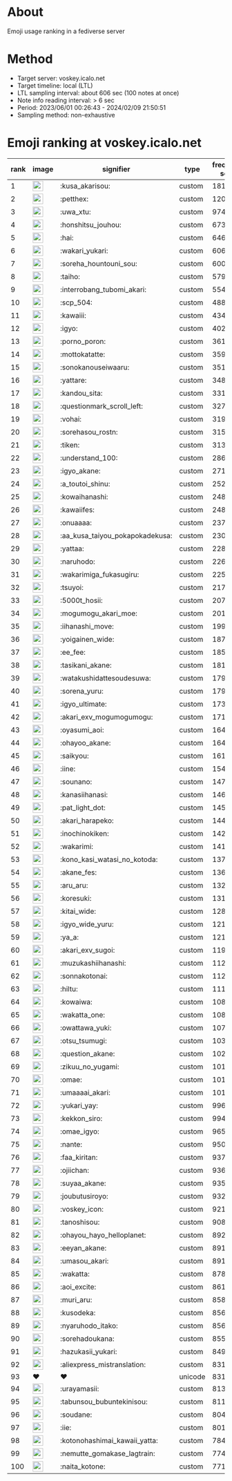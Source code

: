 # About
Emoji usage ranking in a fediverse server

# Method
- Target server: voskey.icalo.net
- Target timeline: local (LTL)
- LTL sampling interval: about 606 sec (100 notes at once)
- Note info reading interval: > 6 sec
- Period: 2023/06/01 00:26:43 - 2024/02/09 21:50:51 
- Sampling method: non-exhaustive

# Emoji ranking at voskey.icalo.net

|rank|image|signifier|type|frequency score|
|----|----|----|----|----|
|1|<img height="24" src="https://voskey.icalo.net/emoji/kusa_akarisou.webp">|:kusa_akarisou:|custom|18168|
|2|<img height="24" src="https://voskey.icalo.net/emoji/petthex.webp">|:petthex:|custom|12020|
|3|<img height="24" src="https://voskey.icalo.net/emoji/uwa_xtu.webp">|:uwa_xtu:|custom|9743|
|4|<img height="24" src="https://voskey.icalo.net/emoji/honshitsu_jouhou.webp">|:honshitsu_jouhou:|custom|6738|
|5|<img height="24" src="https://voskey.icalo.net/emoji/hai.webp">|:hai:|custom|6468|
|6|<img height="24" src="https://voskey.icalo.net/emoji/wakari_yukari.webp">|:wakari_yukari:|custom|6061|
|7|<img height="24" src="https://voskey.icalo.net/emoji/soreha_hountouni_sou.webp">|:soreha_hountouni_sou:|custom|6007|
|8|<img height="24" src="https://voskey.icalo.net/emoji/taiho.webp">|:taiho:|custom|5793|
|9|<img height="24" src="https://voskey.icalo.net/emoji/interrobang_tubomi_akari.webp">|:interrobang_tubomi_akari:|custom|5548|
|10|<img height="24" src="https://voskey.icalo.net/emoji/scp_504.webp">|:scp_504:|custom|4880|
|11|<img height="24" src="https://voskey.icalo.net/emoji/kawaiii.webp">|:kawaiii:|custom|4349|
|12|<img height="24" src="https://voskey.icalo.net/emoji/igyo.webp">|:igyo:|custom|4028|
|13|<img height="24" src="https://voskey.icalo.net/emoji/porno_poron.webp">|:porno_poron:|custom|3610|
|14|<img height="24" src="https://voskey.icalo.net/emoji/mottokatatte.webp">|:mottokatatte:|custom|3598|
|15|<img height="24" src="https://voskey.icalo.net/emoji/sonokanouseiwaaru.webp">|:sonokanouseiwaaru:|custom|3515|
|16|<img height="24" src="https://voskey.icalo.net/emoji/yattare.webp">|:yattare:|custom|3481|
|17|<img height="24" src="https://voskey.icalo.net/emoji/kandou_sita.webp">|:kandou_sita:|custom|3315|
|18|<img height="24" src="https://voskey.icalo.net/emoji/questionmark_scroll_left.webp">|:questionmark_scroll_left:|custom|3277|
|19|<img height="24" src="https://voskey.icalo.net/emoji/vohai.webp">|:vohai:|custom|3190|
|20|<img height="24" src="https://voskey.icalo.net/emoji/sorehasou_rostn.webp">|:sorehasou_rostn:|custom|3158|
|21|<img height="24" src="https://voskey.icalo.net/emoji/tiken.webp">|:tiken:|custom|3130|
|22|<img height="24" src="https://voskey.icalo.net/emoji/understand_100.webp">|:understand_100:|custom|2865|
|23|<img height="24" src="https://voskey.icalo.net/emoji/igyo_akane.webp">|:igyo_akane:|custom|2713|
|24|<img height="24" src="https://voskey.icalo.net/emoji/a_toutoi_shinu.webp">|:a_toutoi_shinu:|custom|2526|
|25|<img height="24" src="https://voskey.icalo.net/emoji/kowaihanashi.webp">|:kowaihanashi:|custom|2486|
|26|<img height="24" src="https://voskey.icalo.net/emoji/kawaiifes.webp">|:kawaiifes:|custom|2480|
|27|<img height="24" src="https://voskey.icalo.net/emoji/onuaaaa.webp">|:onuaaaa:|custom|2375|
|28|<img height="24" src="https://voskey.icalo.net/emoji/aa_kusa_taiyou_pokapokadekusa.webp">|:aa_kusa_taiyou_pokapokadekusa:|custom|2306|
|29|<img height="24" src="https://voskey.icalo.net/emoji/yattaa.webp">|:yattaa:|custom|2281|
|30|<img height="24" src="https://voskey.icalo.net/emoji/naruhodo.webp">|:naruhodo:|custom|2268|
|31|<img height="24" src="https://voskey.icalo.net/emoji/wakarimiga_fukasugiru.webp">|:wakarimiga_fukasugiru:|custom|2255|
|32|<img height="24" src="https://voskey.icalo.net/emoji/tsuyoi.webp">|:tsuyoi:|custom|2172|
|33|<img height="24" src="https://voskey.icalo.net/emoji/5000t_hosii.webp">|:5000t_hosii:|custom|2079|
|34|<img height="24" src="https://voskey.icalo.net/emoji/mogumogu_akari_moe.webp">|:mogumogu_akari_moe:|custom|2018|
|35|<img height="24" src="https://voskey.icalo.net/emoji/iihanashi_move.webp">|:iihanashi_move:|custom|1994|
|36|<img height="24" src="https://voskey.icalo.net/emoji/yoigainen_wide.webp">|:yoigainen_wide:|custom|1873|
|37|<img height="24" src="https://voskey.icalo.net/emoji/ee_fee.webp">|:ee_fee:|custom|1854|
|38|<img height="24" src="https://voskey.icalo.net/emoji/tasikani_akane.webp">|:tasikani_akane:|custom|1818|
|39|<img height="24" src="https://voskey.icalo.net/emoji/watakushidattesoudesuwa.webp">|:watakushidattesoudesuwa:|custom|1798|
|40|<img height="24" src="https://voskey.icalo.net/emoji/sorena_yuru.webp">|:sorena_yuru:|custom|1791|
|41|<img height="24" src="https://voskey.icalo.net/emoji/igyo_ultimate.webp">|:igyo_ultimate:|custom|1736|
|42|<img height="24" src="https://voskey.icalo.net/emoji/akari_exv_mogumogumogu.webp">|:akari_exv_mogumogumogu:|custom|1712|
|43|<img height="24" src="https://voskey.icalo.net/emoji/oyasumi_aoi.webp">|:oyasumi_aoi:|custom|1646|
|44|<img height="24" src="https://voskey.icalo.net/emoji/ohayoo_akane.webp">|:ohayoo_akane:|custom|1642|
|45|<img height="24" src="https://voskey.icalo.net/emoji/saikyou.webp">|:saikyou:|custom|1611|
|46|<img height="24" src="https://voskey.icalo.net/emoji/iine.webp">|:iine:|custom|1544|
|47|<img height="24" src="https://voskey.icalo.net/emoji/sounano.webp">|:sounano:|custom|1477|
|48|<img height="24" src="https://voskey.icalo.net/emoji/kanasiihanasi.webp">|:kanasiihanasi:|custom|1464|
|49|<img height="24" src="https://voskey.icalo.net/emoji/pat_light_dot.webp">|:pat_light_dot:|custom|1456|
|50|<img height="24" src="https://voskey.icalo.net/emoji/akari_harapeko.webp">|:akari_harapeko:|custom|1448|
|51|<img height="24" src="https://voskey.icalo.net/emoji/inochinokiken.webp">|:inochinokiken:|custom|1426|
|52|<img height="24" src="https://voskey.icalo.net/emoji/wakarimi.webp">|:wakarimi:|custom|1416|
|53|<img height="24" src="https://voskey.icalo.net/emoji/kono_kasi_watasi_no_kotoda.webp">|:kono_kasi_watasi_no_kotoda:|custom|1371|
|54|<img height="24" src="https://voskey.icalo.net/emoji/akane_fes.webp">|:akane_fes:|custom|1367|
|55|<img height="24" src="https://voskey.icalo.net/emoji/aru_aru.webp">|:aru_aru:|custom|1327|
|56|<img height="24" src="https://voskey.icalo.net/emoji/koresuki.webp">|:koresuki:|custom|1317|
|57|<img height="24" src="https://voskey.icalo.net/emoji/kitai_wide.webp">|:kitai_wide:|custom|1283|
|58|<img height="24" src="https://voskey.icalo.net/emoji/igyo_wide_yuru.webp">|:igyo_wide_yuru:|custom|1219|
|59|<img height="24" src="https://voskey.icalo.net/emoji/ya_a.webp">|:ya_a:|custom|1214|
|60|<img height="24" src="https://voskey.icalo.net/emoji/akari_exv_sugoi.webp">|:akari_exv_sugoi:|custom|1196|
|61|<img height="24" src="https://voskey.icalo.net/emoji/muzukashiihanashi.webp">|:muzukashiihanashi:|custom|1125|
|62|<img height="24" src="https://voskey.icalo.net/emoji/sonnakotonai.webp">|:sonnakotonai:|custom|1123|
|63|<img height="24" src="https://voskey.icalo.net/emoji/hiltu.webp">|:hiltu:|custom|1118|
|64|<img height="24" src="https://voskey.icalo.net/emoji/kowaiwa.webp">|:kowaiwa:|custom|1089|
|65|<img height="24" src="https://voskey.icalo.net/emoji/wakatta_one.webp">|:wakatta_one:|custom|1085|
|66|<img height="24" src="https://voskey.icalo.net/emoji/owattawa_yuki.webp">|:owattawa_yuki:|custom|1074|
|67|<img height="24" src="https://voskey.icalo.net/emoji/otsu_tsumugi.webp">|:otsu_tsumugi:|custom|1033|
|68|<img height="24" src="https://voskey.icalo.net/emoji/question_akane.webp">|:question_akane:|custom|1020|
|69|<img height="24" src="https://voskey.icalo.net/emoji/zikuu_no_yugami.webp">|:zikuu_no_yugami:|custom|1019|
|70|<img height="24" src="https://voskey.icalo.net/emoji/omae.webp">|:omae:|custom|1016|
|71|<img height="24" src="https://voskey.icalo.net/emoji/umaaaai_akari.webp">|:umaaaai_akari:|custom|1010|
|72|<img height="24" src="https://voskey.icalo.net/emoji/yukari_yay.webp">|:yukari_yay:|custom|996|
|73|<img height="24" src="https://voskey.icalo.net/emoji/kekkon_siro.webp">|:kekkon_siro:|custom|994|
|74|<img height="24" src="https://voskey.icalo.net/emoji/omae_igyo.webp">|:omae_igyo:|custom|965|
|75|<img height="24" src="https://voskey.icalo.net/emoji/nante.webp">|:nante:|custom|950|
|76|<img height="24" src="https://voskey.icalo.net/emoji/faa_kiritan.webp">|:faa_kiritan:|custom|937|
|77|<img height="24" src="https://voskey.icalo.net/emoji/ojiichan.webp">|:ojiichan:|custom|936|
|78|<img height="24" src="https://voskey.icalo.net/emoji/suyaa_akane.webp">|:suyaa_akane:|custom|935|
|79|<img height="24" src="https://voskey.icalo.net/emoji/joubutusiroyo.webp">|:joubutusiroyo:|custom|932|
|80|<img height="24" src="https://voskey.icalo.net/emoji/voskey_icon.webp">|:voskey_icon:|custom|921|
|81|<img height="24" src="https://voskey.icalo.net/emoji/tanoshisou.webp">|:tanoshisou:|custom|908|
|82|<img height="24" src="https://voskey.icalo.net/emoji/ohayou_hayo_helloplanet.webp">|:ohayou_hayo_helloplanet:|custom|892|
|83|<img height="24" src="https://voskey.icalo.net/emoji/eeyan_akane.webp">|:eeyan_akane:|custom|891|
|84|<img height="24" src="https://voskey.icalo.net/emoji/umasou_akari.webp">|:umasou_akari:|custom|891|
|85|<img height="24" src="https://voskey.icalo.net/emoji/wakatta.webp">|:wakatta:|custom|878|
|86|<img height="24" src="https://voskey.icalo.net/emoji/aoi_excite.webp">|:aoi_excite:|custom|861|
|87|<img height="24" src="https://voskey.icalo.net/emoji/muri_aru.webp">|:muri_aru:|custom|858|
|88|<img height="24" src="https://voskey.icalo.net/emoji/kusodeka.webp">|:kusodeka:|custom|856|
|89|<img height="24" src="https://voskey.icalo.net/emoji/nyaruhodo_itako.webp">|:nyaruhodo_itako:|custom|856|
|90|<img height="24" src="https://voskey.icalo.net/emoji/sorehadoukana.webp">|:sorehadoukana:|custom|855|
|91|<img height="24" src="https://voskey.icalo.net/emoji/hazukasii_yukari.webp">|:hazukasii_yukari:|custom|849|
|92|<img height="24" src="https://voskey.icalo.net/emoji/aliexpress_mistranslation.webp">|:aliexpress_mistranslation:|custom|831|
|93|❤|❤|unicode|831|
|94|<img height="24" src="https://voskey.icalo.net/emoji/urayamasii.webp">|:urayamasii:|custom|813|
|95|<img height="24" src="https://voskey.icalo.net/emoji/tabunsou_bubuntekinisou.webp">|:tabunsou_bubuntekinisou:|custom|811|
|96|<img height="24" src="https://voskey.icalo.net/emoji/soudane.webp">|:soudane:|custom|804|
|97|<img height="24" src="https://voskey.icalo.net/emoji/iie.webp">|:iie:|custom|801|
|98|<img height="24" src="https://voskey.icalo.net/emoji/kotonohashimai_kawaii_yatta.webp">|:kotonohashimai_kawaii_yatta:|custom|784|
|99|<img height="24" src="https://voskey.icalo.net/emoji/nemutte_gomakase_lagtrain.webp">|:nemutte_gomakase_lagtrain:|custom|774|
|100|<img height="24" src="https://voskey.icalo.net/emoji/naita_kotone.webp">|:naita_kotone:|custom|771|
